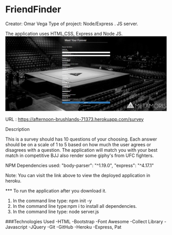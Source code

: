 # FriendFinder

Creator: Omar Vega
Type of project: Node/Express . JS server.

The application uses HTML,CSS, Express and Node JS.
![Results](app\public\images\friendfinderhome.PNG)

URL : https://afternoon-brushlands-71373.herokuapp.com/survey

Description

This is a survey should has 10 questions of your choosing. Each answer should be on a scale of 1 to 5 based on how much the user agrees or disagrees with a question. The application will match you with your best match in competitive BJJ also render some giphy's from UFC fighters.

NPM Dependencies used:
"body-parser": "^1.19.0",
"express": "^4.17.1"

Note: You can visit the link above to view the deployed application in heroku.

\*\*\* To run the application after you download it.

1. In the command line type: npm init -y
2. In the command line type:npm i to install all dependencies.
3. In the command line type: node server.js

###Technologies Used
-HTML
-Bootstrap
-Font Awesome
-Collect Library
-Javascript
-JQuery
-Git
-GitHub
-Heroku
-Express, Pat
